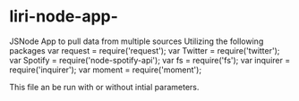 # liri-node-app-
JSNode App to pull data from multiple sources
Utilizing the following packages
var request = require('request');
var Twitter = require('twitter');
var Spotify = require('node-spotify-api');
var fs = require('fs');
var inquirer = require('inquirer');
var moment = require('moment');

This file an be run with or without intial parameters.